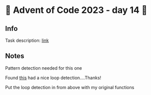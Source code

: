 # 🎄 Advent of Code 2023 - day 14 🎄

## Info

Task description: [link](https://adventofcode.com/2023/day/14)

## Notes

Pattern detection needed for this one

Found [this](https://github.com/turtlecrab/Advent-of-Code/blob/master/2023/day14.ts) had a nice loop detection....Thanks!

Put the loop detection in from above with my original functions
